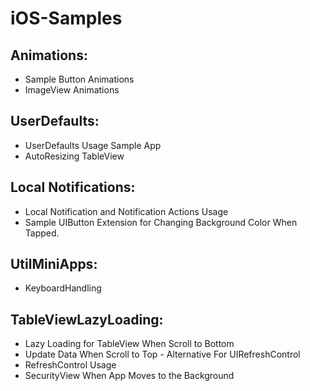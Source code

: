 # iOS-Samples

## Animations:
- Sample Button Animations
- ImageView Animations

## UserDefaults:
- UserDefaults Usage Sample App
- AutoResizing TableView

## Local Notifications:
- Local Notification and Notification Actions Usage
- Sample UIButton Extension for Changing Background Color When Tapped.

## UtilMiniApps:
- KeyboardHandling

## TableViewLazyLoading:
- Lazy Loading for TableView When Scroll to Bottom
- Update Data When Scroll to Top - Alternative For UIRefreshControl
- RefreshControl Usage
- SecurityView When App Moves to the Background

